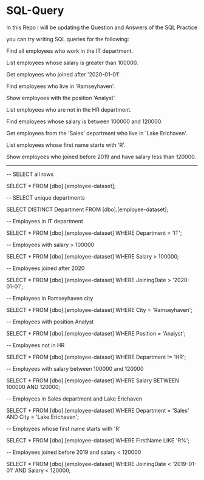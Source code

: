 # SQL-Query
In this Repo i will be updating the Question and Answers of the SQL Practice

you can try writing SQL queries for the following:

Find all employees who work in the IT department.

List employees whose salary is greater than 100000.

Get employees who joined after '2020-01-01'.

Find employees who live in 'Ramseyhaven'.

Show employees with the position 'Analyst'.

List employees who are not in the HR department.

Find employees whose salary is between 100000 and 120000.

Get employees from the 'Sales' department who live in 'Lake Erichaven'.

List employees whose first name starts with 'R'.

Show employees who joined before 2019 and have salary less than 120000.

_____________________________________________________________________________________

-- SELECT all rows

SELECT * FROM [dbo].[employee-dataset];

-- SELECT unique departments

SELECT DISTINCT Department FROM [dbo].[employee-dataset];

-- Employees in IT department

SELECT * FROM [dbo].[employee-dataset]
WHERE Department = 'IT';

-- Employees with salary > 100000

SELECT * FROM [dbo].[employee-dataset]
WHERE Salary > 100000;

-- Employees joined after 2020

SELECT * FROM [dbo].[employee-dataset]
WHERE JoiningDate > '2020-01-01';

-- Employees in Ramseyhaven city

SELECT * FROM [dbo].[employee-dataset]
WHERE City = 'Ramseyhaven';

-- Employees with position Analyst

SELECT * FROM [dbo].[employee-dataset]
WHERE Position = 'Analyst';

-- Employees not in HR

SELECT * FROM [dbo].[employee-dataset]
WHERE Department != 'HR';

-- Employees with salary between 100000 and 120000

SELECT * FROM [dbo].[employee-dataset]
WHERE Salary BETWEEN 100000 AND 120000;

-- Employees in Sales department and Lake Erichaven

SELECT * FROM [dbo].[employee-dataset]
WHERE Department = 'Sales' AND City = 'Lake Erichaven';

-- Employees whose first name starts with 'R'

SELECT * FROM [dbo].[employee-dataset]
WHERE FirstName LIKE 'R%';

-- Employees joined before 2019 and salary < 120000

SELECT * FROM [dbo].[employee-dataset]
WHERE JoiningDate < '2019-01-01' AND Salary < 120000;


